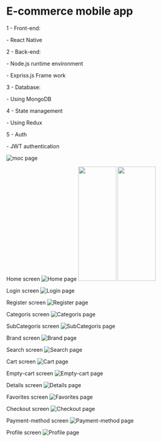 <h1>E-commerce mobile app</h1>
<p>1 - Front-end:</p> 
  <p>- React Native</p>

  
<p>2 - Back-end:</p>
  <p>- Node.js runtime environment</p> 
  <p>- Expriss.js Frame work</p>


<p>3 - Database:</p> 
  <p>- Using MongoDB</p>


<p>4 - State management</p>
  <p>- Using Redux</p>


<p>5 - Auth</p>
  <p>- JWT authentication</p>

![moc page](./client/assets/screenshots/moc.jpg)

 Home screen
![Home page]()
<img src="./client/assets/screenshots/home.jpg" width="100px" height="300px">
<img src="./client/assets/screenshots/login.jpg" width="100px" height="300px">

 Login screen
![Login page](./client/assets/screenshots/login.jpg)

 Register screen
![Register page](./client/assets/screenshots/register.jpg)

Categoris screen
![Categoris page](./client/assets/screenshots/categoris.jpg)

SubCategoris screen
![SubCategoris page](./client/assets/screenshots/subCategoris.jpg)

Brand screen
![Brand page](./client/assets/screenshots/brand.jpg)

Search screen
![Search page](./client/assets/screenshots/search.jpg)

Cart screen
![Cart page](./client/assets/screenshots/cart.jpg) 

Empty-cart screen
![Empty-cart page](./client/assets/screenshots/empty-cart.jpg)

Details screen
![Details page](./client/assets/screenshots/details.jpg)

Favorites screen
![Favorites page](./client/assets/screenshots/favorites.jpg)

Checkout screen
![Checkout page](./client/assets/screenshots/checkout.jpg) 

Payment-method screen
![Payment-method page](./client/assets/screenshots/payment-method.jpg)

Profile screen
![Profile page](./client/assets/screenshots/profile.jpg)
